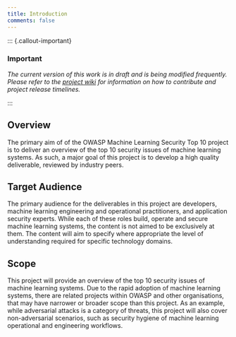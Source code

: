 ```yaml
---
title: Introduction
comments: false
---
```


::: {.callout-important}

### Important

_The current version of this work is in draft and is being modified frequently.
Please refer to the [project wiki](https://github.com/OWASP/www-project-machine-learning-security-top-10/wiki)
for information on how to contribute and project release timelines._

:::

## Overview

The primary aim of of the OWASP Machine Learning Security Top 10 project is to
deliver an overview of the top 10 security issues of machine learning systems.
As such, a major goal of this project is to develop a high quality deliverable,
reviewed by industry peers.

## Target Audience

The primary audience for the deliverables in this project are developers,
machine learning engineering and operational practitioners, and application
security experts. While each of these roles build, operate and secure machine
learning systems, the content is not aimed to be exclusively at them. The
content will aim to specify where appropriate the level of understanding
required for specific technology domains.

## Scope

This project will provide an overview of the top 10 security issues of machine
learning systems. Due to the rapid adoption of machine learning systems, there
are related projects within OWASP and other organisations, that may have
narrower or broader scope than this project. As an example, while adversarial
attacks is a category of threats, this project will also cover non-adversarial
scenarios, such as security hygiene of machine learning operational and
engineering workflows.
